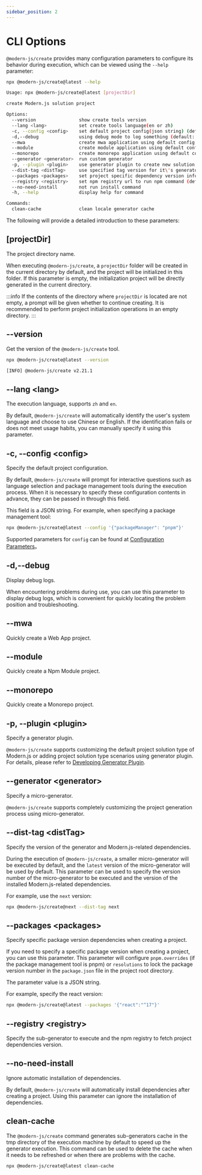 ```yaml
---
sidebar_position: 2
---
```


# CLI Options

`@modern-js/create` provides many configuration parameters to configure its behavior during execution, which can be viewed using the `--help` parameter:

```bash
npx @modern-js/create@latest --help

Usage: npx @modern-js/create@latest [projectDir]

create Modern.js solution project

Options:
  --version                show create tools version
  --lang <lang>            set create tools language(en or zh)
  -c, --config <config>    set default project config(json string) (default: "{}")
  -d,--debug               using debug mode to log something (default: false)
  --mwa                    create mwa application using default config (default: false)
  --module                 create module application using default config (default: false)
  --monorepo               create monorepo application using default config (default: false)
  --generator <generator>  run custom generator
  -p, --plugin <plugin>    use generator plugin to create new solution or customize Modern.js solution (default: [])
  --dist-tag <distTag>     use specified tag version for it\'s generator (default: "")
  --packages <packages>    set project specific dependency version information (default: "{}")
  --registry <registry>    set npm registry url to run npm command (default: "")
  --no-need-install        not run install command
  -h, --help               display help for command

Commands:
  clean-cache              clean locale generator cache
```

The following will provide a detailed introduction to these parameters:

## [projectDir]

The project directory name.

When executing `@modern-js/create`, a `projectDir` folder will be created in the current directory by default, and the project will be initialized in this folder. If this parameter is empty, the initialization project will be directly generated in the current directory.

:::info
If the contents of the directory where `projectDir` is located are not empty, a prompt will be given whether to continue creating. It is recommended to perform project initialization operations in an empty directory.
:::

## --version

Get the version of the `@modern-js/create` tool.

```bash
npx @modern-js/create@latest --version

[INFO] @modern-js/create v2.21.1
```

## --lang \<lang>

The execution language, supports `zh` and `en`.

By default, `@modern-js/create` will automatically identify the user's system language and choose to use Chinese or English. If the identification fails or does not meet usage habits, you can manually specify it using this parameter.

## -c, --config \<config>

Specify the default project configuration.

By default, `@modern-js/create` will prompt for interactive questions such as language selection and package management tools during the execution process. When it is necessary to specify these configuration contents in advance, they can be passed in through this field.

This field is a JSON string. For example, when specifying a package management tool:

```bash
npx @modern-js/create@latest --config '{"packageManager": "pnpm"}'
```

Supported parameters for `config` can be found at [Configuration Parameters](/guides/topic-detail/generator/create/config.html)。

## -d,--debug

Display debug logs.

When encountering problems during use, you can use this parameter to display debug logs, which is convenient for quickly locating the problem position and troubleshooting.

## --mwa

Quickly create a Web App project.

## --module

Quickly create a Npm Module project.

## --monorepo

Quickly create a Monorepo project.

## -p, --plugin \<plugin>

Specify a generator plugin.

`@modern-js/create` supports customizing the default project solution type of Modern.js or adding project solution type scenarios using generator plugin. For details, please refer to [Developing Generator Plugin](/guides/topic-detail/generator/plugin/structure.html).

## --generator \<generator>

Specify a micro-generator.

<!-- TODO 详情可查看[开发微生成器]-->
`@modern-js/create` supports completely customizing the project generation process using micro-generator.

## --dist-tag \<distTag>

Specify the version of the generator and Modern.js-related dependencies.

During the execution of `@modern-js/create`, a smaller micro-generator will be executed by default, and the `latest` version of the micro-generator will be used by default. This parameter can be used to specify the version number of the micro-generator to be executed and the version of the installed Modern.js-related dependencies.

For example, use the `next` version:

```bash
npx @modern-js/create@next --dist-tag next
```

## --packages \<packages>

Specify specific package version dependencies when creating a project.

If you need to specify a specific package version when creating a project, you can use this parameter. This parameter will configure `pnpm.overrides` (if the package management tool is pnpm) or `resolutions` to lock the package version number in the `package.json` file in the project root directory.

The parameter value is a JSON string.

For example, specify the react version:

```bash
npx @modern-js/create@latest --packages '{"react":"^17"}'
```

## --registry \<registry>

Specify the sub-generator to execute and the npm registry to fetch project dependencies version.

## --no-need-install

Ignore automatic installation of dependencies.

By default, `@modern-js/create` will automatically install dependencies after creating a project. Using this parameter can ignore the installation of dependencies.

## clean-cache

The `@modern-js/create` command generates sub-generators cache in the tmp directory of the execution machine by default to speed up the generator execution. This command can be used to delete the cache when it needs to be refreshed or when there are problems with the cache.

```bash
npx @modern-js/create@latest clean-cache
```
